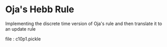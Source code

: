 # Oja's Hebb Rule

Implementing the discrete time version of Oja's rule and then translate it to an update rule

file : c10p1.pickle
